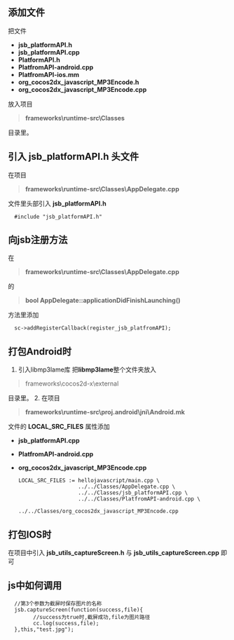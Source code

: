 添加文件
---
把文件  
* **jsb_platformAPI.h**
* **jsb_platformAPI.cpp**
* **PlatformAPI.h**
* **PlatfromAPI-android.cpp**
* **PlatfromAPI-ios.mm**
* **org_cocos2dx_javascript_MP3Encode.h**
* **org_cocos2dx_javascript_MP3Encode.cpp**

放入项目
> **frameworks\runtime-src\Classes**

目录里。

引入 **jsb_platformAPI.h** 头文件
---
在项目
> **frameworks\runtime-src\Classes\AppDelegate.cpp**

文件里头部引入 **jsb_platformAPI.h**

      #include "jsb_platformAPI.h"

向jsb注册方法
---
在
> **frameworks\runtime-src\Classes\AppDelegate.cpp**

的

> **bool AppDelegate::applicationDidFinishLaunching()**

方法里添加

      sc->addRegisterCallback(register_jsb_platfromAPI);


打包Android时
---
1. 引入libmp3lame库
把**libmp3lame**整个文件夹放入
> frameworks\cocos2d-x\external

目录里。
2. 在项目
> **frameworks\runtime-src\proj.android\jni\Android.mk**

文件的 **LOCAL_SRC_FILES** 属性添加
* **jsb_platformAPI.cpp**
* **PlatfromAPI-android.cpp**
* **org_cocos2dx_javascript_MP3Encode.cpp**

      LOCAL_SRC_FILES := hellojavascript/main.cpp \
                         ../../Classes/AppDelegate.cpp \
                         ../../Classes/jsb_platformAPI.cpp \
                         ../../Classes/PlatfromAPI-android.cpp \
                         ../../Classes/org_cocos2dx_javascript_MP3Encode.cpp 
                         
打包IOS时
---
在项目中引入 **jsb_utils_captureScreen.h** 与 **jsb_utils_captureScreen.cpp** 即可

js中如何调用
---
      //第3个参数为截屏时保存图片的名称
      jsb.captureScreen(function(success,file){
            //success为true时,截屏成功,file为图片路径
            cc.log(success,file);
      },this,"test.jpg");
      
